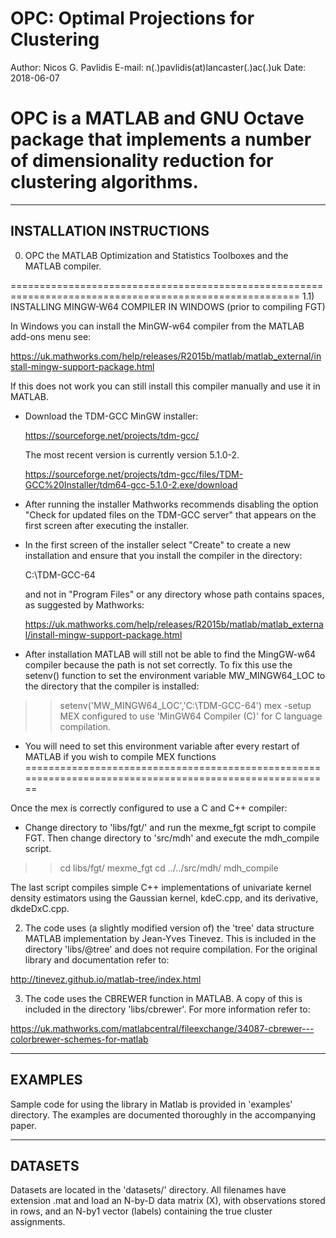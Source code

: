 # OPC: Optimal Projections for Clustering

Author: Nicos G. Pavlidis
E-mail: n(.)pavlidis(at)lancaster(.)ac(.)uk
Date:     2018-06-07


OPC is a MATLAB and GNU Octave package that implements a number of
dimensionality reduction for clustering algorithms.
=============================================

-----------------------------------------------------------------------
INSTALLATION INSTRUCTIONS
-----------------------------------------------------------------------

0) OPC the MATLAB Optimization and Statistics Toolboxes and the MATLAB compiler. 

========================================================================================================
1.1) INSTALLING MINGW-W64 COMPILER IN WINDOWS (prior to compiling FGT)

In Windows you can install the MinGW-w64 compiler from the MATLAB add-ons menu see:

https://uk.mathworks.com/help/releases/R2015b/matlab/matlab_external/install-mingw-support-package.html

If this does not work you can still install this compiler manually and use it in MATLAB. 

+ Download the TDM-GCC MinGW installer:

  https://sourceforge.net/projects/tdm-gcc/

  The most recent version is currently version 5.1.0-2.

  https://sourceforge.net/projects/tdm-gcc/files/TDM-GCC%20Installer/tdm64-gcc-5.1.0-2.exe/download

+ After running the installer Mathworks recommends disabling the option "Check
  for updated files on the TDM-GCC server" that appears on the first screen
  after executing the installer. 

+ In the first screen of the installer select "Create" to create a new
  installation and ensure that you install the compiler in the directory:

  C:\TDM-GCC-64

  and not in "Program Files" or any directory whose path contains spaces, as suggested by Mathworks:

  https://uk.mathworks.com/help/releases/R2015b/matlab/matlab_external/install-mingw-support-package.html

+ After installation MATLAB will still not be able to find the MingGW-w64
  compiler because the path is not set correctly. To fix this use the setenv()
  function to set the environment variable MW_MINGW64_LOC to the directory that
  the compiler is installed:

>> setenv('MW_MINGW64_LOC','C:\TDM-GCC-64')
>> mex -setup
MEX configured to use 'MinGW64 Compiler (C)' for C language compilation.

+ You will need to set this environment variable after every restart of MATLAB
  if you wish to compile MEX functions
========================================================================================================


Once the mex is correctly configured to use a C and C++ compiler:

+ Change directory to 'libs/fgt/' and run the mexme_fgt script to compile FGT. Then change
directory to 'src/mdh' and execute the mdh_compile script.

>> cd libs/fgt/
>> mexme_fgt
>> cd ../../src/mdh/
>> mdh_compile

The last script compiles simple C++ implementations of univariate kernel
density estimators using the Gaussian kernel, kdeC.cpp, and its derivative,
dkdeDxC.cpp. 

2) The code uses (a slightly modified version of) the 'tree' data structure
MATLAB implementation by Jean-Yves Tinevez. This is included in the
directory 'libs/@tree' and does not require compilation. For the original
library and documentation refer to:

http://tinevez.github.io/matlab-tree/index.html

3) The code uses the CBREWER function in MATLAB. A copy of this is included
in the directory 'libs/cbrewer'. For more information refer to:

https://uk.mathworks.com/matlabcentral/fileexchange/34087-cbrewer---colorbrewer-schemes-for-matlab

-----------------------------------------------------------------------
EXAMPLES
-----------------------------------------------------------------------

Sample code for using the library in Matlab is provided in 'examples'
directory. The examples are documented thoroughly in the accompanying paper. 


-----------------------------------------------------------------------
DATASETS
-----------------------------------------------------------------------

Datasets are located in the 'datasets/' directory. All filenames have
extension .mat and load an N-by-D data matrix (X), with observations stored in
rows, and an N-by1 vector (labels) containing the true cluster assignments.
